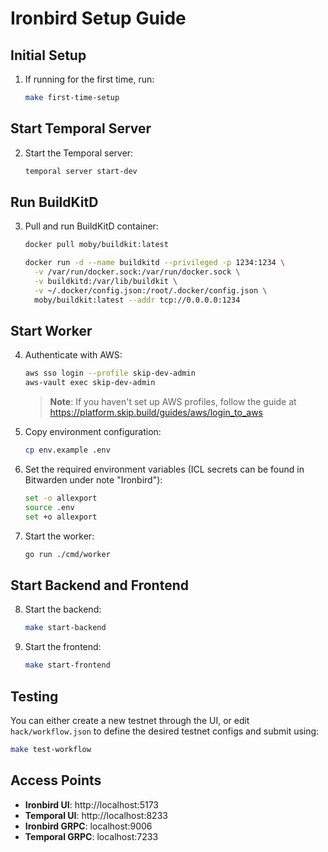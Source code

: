 # Ironbird Setup Guide

## Initial Setup

1. If running for the first time, run:
   ```bash
   make first-time-setup
   ```

## Start Temporal Server

2. Start the Temporal server:
   ```bash
   temporal server start-dev
   ```

## Run BuildKitD

3. Pull and run BuildKitD container:
   ```bash
   docker pull moby/buildkit:latest

   docker run -d --name buildkitd --privileged -p 1234:1234 \
     -v /var/run/docker.sock:/var/run/docker.sock \
     -v buildkitd:/var/lib/buildkit \
     -v ~/.docker/config.json:/root/.docker/config.json \
     moby/buildkit:latest --addr tcp://0.0.0.0:1234
   ```

## Start Worker

4. Authenticate with AWS:
   ```bash
   aws sso login --profile skip-dev-admin
   aws-vault exec skip-dev-admin
   ```
   > **Note**: If you haven't set up AWS profiles, follow the guide at https://platform.skip.build/guides/aws/login_to_aws

5. Copy environment configuration:
   ```bash
   cp env.example .env
   ```

6. Set the required environment variables (ICL secrets can be found in Bitwarden under note "Ironbird"):
   ```bash
   set -o allexport
   source .env
   set +o allexport
   ```

7. Start the worker:
   ```bash
   go run ./cmd/worker
   ```

## Start Backend and Frontend 

8. Start the backend:
   ```bash
   make start-backend
   ```

9. Start the frontend:
   ```bash
   make start-frontend
   ```

## Testing

You can either create a new testnet through the UI, or edit `hack/workflow.json` to define the desired testnet configs and submit using:
```bash
make test-workflow
```

## Access Points

- **Ironbird UI**: http://localhost:5173
- **Temporal UI**: http://localhost:8233
- **Ironbird GRPC**: localhost:9006
- **Temporal GRPC**: localhost:7233

